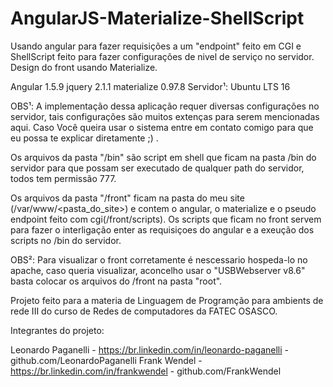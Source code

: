 # AngularJS-Materialize-ShellScript
Usando angular para fazer requisições a um "endpoint" feito em CGI e ShellScript feito para fazer configurações de nivel de serviço no servidor. Design do front usando Materialize.

Angular 1.5.9
jquery 2.1.1
materialize 0.97.8
Servidor¹: Ubuntu LTS 16

OBS¹: A implementação dessa aplicação requer diversas configurações no servidor, tais configurações são muitos extenças para serem mencionadas aqui. Caso Você queira usar o sistema entre em contato comigo para que eu possa te explicar diretamente ;) .

Os arquivos da pasta "/bin" são script em shell que ficam na pasta /bin do servidor para que possam ser executado de qualquer path do servidor, todos tem permissão 777.

Os arquivos da pasta "/front" ficam na pasta do meu site (/var/www/<pasta_do_site>) e contem o angular, o materialize e o pseudo endpoint feito com cgi(/front/scripts). Os scripts que ficam no front servem para fazer o interligação enter as requisiçoes do angular e a exeução dos scripts no /bin do servidor.

OBS²: Para visualizar o front corretamente é nescessario hospeda-lo no apache, caso queria visualizar, aconcelho usar o "USBWebserver v8.6" basta colocar os arquivos do /front na pasta "root".



Projeto feito para a materia de Linguagem de Programção para ambients de rede III do curso de Redes de computadores da FATEC OSASCO.

Integrantes do projeto:

Leonardo Paganelli - https://br.linkedin.com/in/leonardo-paganelli - github.com/LeonardoPaganelli
Frank Wendel - https://br.linkedin.com/in/frankwendel - github.com/FrankWendel
